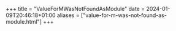 +++
title = "ValueForMWasNotFoundAsModule"
date = 2024-01-09T20:46:18+01:00
aliases = ["value-for-m-was-not-found-as-module.html"]
+++

